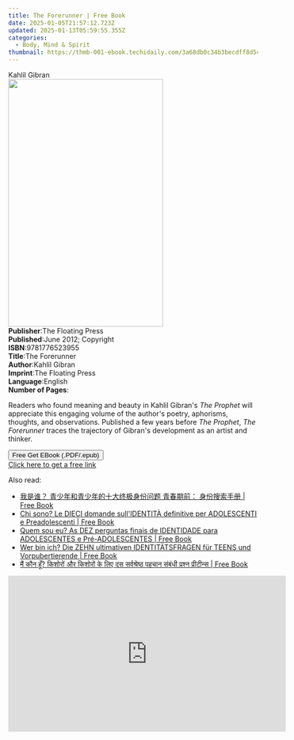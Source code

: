```yaml
---
title: The Forerunner | Free Book
date: 2025-01-05T21:57:12.723Z
updated: 2025-01-13T05:59:55.355Z
categories:
  - Body, Mind & Spirit
thumbnail: https://thmb-001-ebook.techidaily.com/3a68db0c34b3becdff8d5cfe27eb2bf7c0f16a7ddedfd8f06df00e44b9ee3172.jpg
---
```

<main id="book-container">
  <div class="flex flex-col">
    <div class="book-brief flex-1 py-6 px-4 sm:p-6 md:py-10 md:px-8">
      <!-- brief-->
      <div class="book-brief-main">Kahlil Gibran</div>
    </div>
    <div
      class="book-meta-info flex-1 grid gap-4 col-start-1 col-end-3 row-start-1 sm:mb-6 sm:grid-cols-4 lg:gap-6 lg:col-start-2 lg:row-end-6 lg:row-span-6 lg:mb-0"
    >
      <div
        class="book-meta-info-left place-content-center mt-4 p-4 text-sm leading-6 col-start-2 col-span-2 dark:text-slate-400"
      >
        <img
          class="w-full h-500 object-cover rounded-lg sm:h-255 sm:col-span-2 lg:col-span-full"
          src="https://img-001-ebook.techidaily.com/e9766ca1e8db2333e9c7b3ff05618ca9b5ce35bb723b4ef3068946240d14b27b.jpg"
          alt=""
          width="312"
          height="500"
        />
      </div>
      <div
        class="book-meta-info-right mt-2 col-start-1 row-start-2 col-span-3 self-center"
      >
        <!-- meta data  -->
        <div class="flex flex-col px-4 md:px-8">
          <div class="flex-1">
            <strong>Publisher</strong>:<span class="px-2"
              >The Floating Press</span
            >
          </div>
          <div class="flex-1">
            <strong>Published</strong>:<span class="px-2"
              >June 2012; Copyright</span
            >
          </div>
          <div class="flex-1">
            <strong>ISBN</strong>:<span class="px-2">9781776523955</span>
          </div>
          <div class="flex-1">
            <strong>Title</strong>:<span class="px-2">The Forerunner</span>
          </div>
          <div class="flex-1">
            <strong>Author</strong>:<span class="px-2">Kahlil Gibran</span>
          </div>
          <div class="flex-1">
            <strong>Imprint</strong>:<span class="px-2"
              >The Floating Press</span
            >
          </div>
          <div class="flex-1">
            <strong>Language</strong>:<span class="px-2">English</span>
          </div>
          <div class="flex-1">
            <strong>Number of Pages</strong>:<span class="px-2"></span>
          </div>
        </div>
      </div>
    </div>
    <div class="book-description flex-1 py-6 px-4 sm:p-6 md:py-10 md:px-8">
      <div class="book-description-main">
        <div accordion-content="" id="description">
          <p>
            Readers who found meaning and beauty in Kahlil Gibran's
            <i>The Prophet</i> will appreciate this engaging volume of the
            author's poetry, aphorisms, thoughts, and observations. Published a
            few years before <i>The Prophet</i>, <i>The Forerunner</i> traces
            the trajectory of Gibran's development as an artist and thinker.
          </p>
        </div>
      </div>
    </div>
    <div class="book-excerpts flex-1 py-6 px-4 sm:p-6 md:py-10 md:px-8"></div>
    <div
      class="book-about-author flex-1 py-6 px-4 sm:p-6 md:py-10 md:px-8"
    ></div>
    <div class="book-free-get flex-1 py-6 px-4 sm:p-6 md:py-10 md:px-8">
      <button
        id="btn-free-get"
        class="bg-blue-500 hover:bg-blue-700 text-white font-bold py-2 px-4 rounded"
      >
        Free Get EBook (.PDF/.epub)
      </button>
      <div id="countdown-display" class="px-2 text-lg mt-2"></div>
      <a
        id="free-link"
        class="hidden bg-blue-500 hover:bg-blue-700 text-white font-bold py-2 px-4 rounded"
        href="https://www.ebooks.com/en-us/book/992888/the-forerunner/kahlil-gibran/"
        target="_blank"
        >Click here to get a free link</a
      >
    </div>
    <script>
      let countdownTime = 0;
      let countdownInterval = null;
      document
        .getElementById('btn-free-get')
        .addEventListener('click', startCountdown);
      function startCountdown() {
        countdownTime = new Date().getTime() + 60000 * 3;
        countdownInterval = setInterval(updateCountdown, 1000);
        document.getElementById('btn-free-get').disabled = true;
        document
          .getElementById('btn-free-get')
          .classList.add('bg-gray-500', 'cursor-not-allowed');
      }
      function updateCountdown() {
        let currentTime = new Date().getTime();
        let timeLeft = countdownTime - currentTime;
        let secondsLeft = Math.floor(timeLeft / 1000);
        document.getElementById('countdown-display').innerHTML =
          `Remaining time: ${secondsLeft} seconds.`;
        if (secondsLeft <= 0) {
          clearInterval(countdownInterval);
          document.getElementById('btn-free-get').classList.add('hidden');
          document.getElementById('free-link').classList.remove('hidden');
          document.getElementById('countdown-display').innerHTML = '';
        }
      }
    </script>
  </div>
</main>

<ins class="adsbygoogle"
      style="display:block"
      data-ad-client="ca-pub-7571918770474297"
      data-ad-slot="8358498916"
      data-ad-format="auto"
      data-full-width-responsive="true"></ins>
    

<span class="atpl-alsoreadstyle">Also read:</span>
<div><ul>
<li><a href="https://novels-ebooks.techidaily.com/211389005-9798330249992-5oir5piv6lcb77yfiomdkuwwkew5towsjomdkuwwkew5toeahowngewkpe7ioaegei6qs7vemxrumimcdpnzlmmkxmnjliy3vvjog6lqr5lu95pcc57si5oml5yam/"><u>我是谁？ 青少年和青少年的十大终极身份问题 青春期前： 身份搜索手册 | Free Book</u></a></li>
<li><a href="https://novels-ebooks.techidaily.com/211389020-9798330249954-chi-sono-le-dieci-domande-sullidentita-definitive-per-adolescenti-e-preadolescenti/"><u>Chi sono? Le DIECI domande sull'IDENTITÀ definitive per ADOLESCENTI e Preadolescenti | Free Book</u></a></li>
<li><a href="https://novels-ebooks.techidaily.com/211389021-9798330249930-quem-sou-eu-as-dez-perguntas-finais-de-identidade-para-adolescentes-e-pre-adolescentes/"><u>Quem sou eu? As DEZ perguntas finais de IDENTIDADE para ADOLESCENTES e Pré-ADOLESCENTES | Free Book</u></a></li>
<li><a href="https://novels-ebooks.techidaily.com/211389017-9798330249886-wer-bin-ich-die-zehn-ultimativen-identitatsfragen-fur-teens-und-vorpubertierende/"><u>Wer bin ich? Die ZEHN ultimativen IDENTITÄTSFRAGEN für TEENS und Vorpubertierende | Free Book</u></a></li>
<li><a href="https://novels-ebooks.techidaily.com/211389018-9798330249978-ma-kana-ha-kashara-oura-kashara-ka-le-thasa-saravasharashhatha-pahacana-sabthha-parashana-paratanasa/"><u>मैं कौन हूँ? किशोरों और किशोरों के लिए दस सर्वश्रेष्ठ पहचान संबंधी प्रश्न प्रीटीन्स | Free Book</u></a></li>
</ul></div>

<!-- affiliate ads begin -->
<iframe width="560" height="315" src="https://www.youtube.com/embed/43goO8X0iX0?si=48Cqf6td2q_6T6h3" title="YouTube video player" frameborder="0" allow="accelerometer; autoplay; clipboard-write; encrypted-media; gyroscope; picture-in-picture; web-share" referrerpolicy="strict-origin-when-cross-origin" allowfullscreen></iframe>
<!-- affiliate ads end -->

